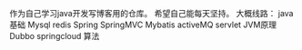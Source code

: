 作为自己学习java开发写博客用的仓库。
希望自己能每天坚持。
大概线路：
java基础 
Mysql 
redis 
Spring 
SpringMVC 
Mybatis
activeMQ
servlet
JVM原理
Dubbo
springcloud
算法
